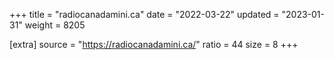 +++
title = "radiocanadamini.ca"
date = "2022-03-22"
updated = "2023-01-31"
weight = 8205

[extra]
source = "https://radiocanadamini.ca/"
ratio = 44
size = 8
+++
